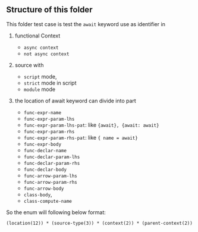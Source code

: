 ## Structure of this folder

This folder test case is test the `await` keyword use as identifier in 
1. functional Context
    - `async context`
    - `not async context`

2. source  with 
    - `script` mode, 
    - `strict` mode in script
    - `module` mode

3. the location of await keyword can divide into  part 
    - `func-expr-name` 
    - `func-expr-param-lhs`
    - `func-expr-param-lhs-pat`: like `{await}, {await: await}`
    - `func-expr-param-rhs`
    - `func-expr-param-rhs-pat`: like `{ name = await}`
    - `func-expr-body`
    - `func-declar-name` 
    - `func-declar-param-lhs`
    - `func-declar-param-rhs`
    - `func-declar-body`
    - `func-arrow-param-lhs` 
    - `func-arrow-param-rhs` 
    - `func-arrow-body`
    - `class-body`,
    - `class-compute-name`

So the enum will following below format:
```
(location(12)) * (source-type(3)) * (context(2)) * (parent-context(2)) 
```
